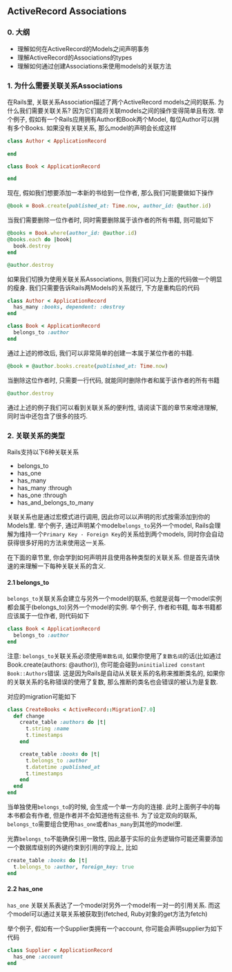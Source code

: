 ## ActiveRecord Associations

### 0. 大纲

- 理解如何在ActiveRecord的Models之间声明事务
- 理解ActiveRecord的Associations的types
- 理解如何通过创建Associations来使用models的关联方法

### 1. 为什么需要关联关系Associations

在Rails里, 关联关系Association描述了两个ActiveRecord models之间的联系. 为什么我们需要关联关系? 因为它们能将关联models之间的操作变得简单且有效. 举个例子, 假如有一个Rails应用拥有Author和Book两个Model, 每位Author可以拥有多个Books. 如果没有关联关系, 那么model的声明会长成这样

```ruby
class Author < ApplicationRecord
  
end

class Book < ApplicationRecord

end
```

现在, 假如我们想要添加一本新的书给到一位作者, 那么我们可能要做如下操作

```ruby
@book = Book.create(published_at: Time.now, author_id: @author.id)
```

当我们需要删除一位作者时, 同时需要删除属于该作者的所有书籍, 则可能如下

```ruby
@books = Book.where(author_id: @author.id)
@books.each do |book|
  book.destroy
end

@author.destroy
```

如果我们切换为使用关联关系Associations, 则我们可以为上面的代码做一个明显的瘦身. 我们只需要告诉Rails两Models的关系就行, 下方是重构后的代码

```ruby
class Author < ApplicationRecord
  has_many :books, dependent: :destroy
end

class Book < ApplicationRecord
  belongs_to :author
end
```

通过上述的修改后, 我们可以非常简单的创建一本属于某位作者的书籍.

```ruby
@book = @author.books.create(published_at: Time.now)
```

当删除这位作者时, 只需要一行代码, 就能同时删除作者和属于该作者的所有书籍

```ruby
@author.destroy
```

通过上述的例子我们可以看到关联关系的便利性, 请阅读下面的章节来增进理解, 同时当中还包含了很多的技巧.

### 2. 关联关系的类型

Rails支持以下6种关联关系

- belongs_to
- has_one
- has_many
- has_many :through
- has_one :through
- has_and_belongs_to_many

关联关系也是通过宏模式进行调用, 因此你可以以声明的形式按需添加到你的Models里. 举个例子, 通过声明某个model`belongs_to`另外一个model, Rails会理解为维持一个`Primary Key - Foreign Key`的关系给到两个models, 同时你会自动获得很多好用的方法来使用这一关系.

在下面的章节里, 你会学到如何声明并且使用各种类型的关联关系. 但是首先请快速的来理解一下每种关联关系的含义.

#### 2.1 belongs_to

`belongs_to`关联关系会建立与另外一个model的联系, 也就是说每一个model实例都会属于(belongs_to)另外一个model的实例. 举个例子, 作者和书籍, 每本书籍都应该属于一位作者, 则代码如下

```ruby
class Book < ApplicationRecord
  belongs_to :author
end
```

注意: `belongs_to`关联关系必须使用`单数名词`, 如果你使用了`复数名词`的话(比如通过Book.create(authors: @author)), 你可能会碰到`uninitialized constant Book::Authors`错误. 这是因为Rails是自动从关联关系的名称来推断类名的, 如果你的关联关系的名称错误的使用了复数, 那么推断的类名也会错误的被认为是复数.

对应的migration可能如下

```ruby
class CreateBooks < ActiveRecord::Migration[7.0]
  def change
    create_table :authors do |t|
      t.string :name
      t.timestamps
    end

    create_table :books do |t|
      t.belongs_to :author
      t.datetime :published_at
      t.timestamps
    end
  end
end
```

当单独使用`belongs_to`的时候, 会生成一个单一方向的连接. 此时上面例子中的每本书都会有作者, 但是作者并不会知道他有这些书. 为了设定双向的联系, `belongs_to`需要组合使用`has_one`或者`has_many`到其他的model里.

光靠`belongs_to`不能确保引用一致性, 因此基于实际的业务逻辑你可能还需要添加一个数据库级别的外键约束到引用的字段上, 比如

```ruby
create_table :books do |t|
  t.belongs_to :author, foreign_key: true
end
```

#### 2.2 has_one

`has_one` 关联关系表达了一个model对另外一个model有一对一的引用关系. 而这个model可以通过关联关系被获取到(fetched, Ruby对象的get方法为fetch)

举个例子, 假如有一个Supplier类拥有一个account, 你可能会声明supplier为如下代码

```ruby
class Supplier < ApplicationRecord
  has_one :account
end
```